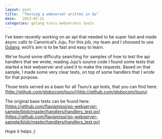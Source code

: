 ```yaml
---
layout: post
title:  "Testing a webserver written in Go"
date:   2012-05-21
categories: golang tsuru webservers tests
---
```

I’ve been recently working on an api that needed to be super fast and made async calls to Canonical’s Juju. For this job, my team and I choosed to use [Golang](http://golang.org/), wich’s aim is to be fast and easy to learn.

We’ve found some difficulty searching for samples of how to test the api handlers that we wrote, reading Juju’s source code I found some tests that started a test webserver and used it to make the requests. Based on that sample, I made some very clear tests, on top of some handlers that I wrote for that porpose.

Those tests served as a base for all Tsuru’s api tests, that you can find here: [http://github.com/globocom/tsuru](http://github.com/globocom/tsuru)

The original base tests can be found here: [https://github.com/flaviamissi/go-webserver-sample/blob/master/handlers/handlers_test.go](https://github.com/flaviamissi/go-webserver-sample/blob/master/handlers/handlers_test.go)

Hope it helps ;)
